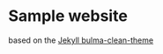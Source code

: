 # Sample website 

based on the [Jekyll bulma-clean-theme](https://github.com/chrisrhymes/bulma-clean-theme)
